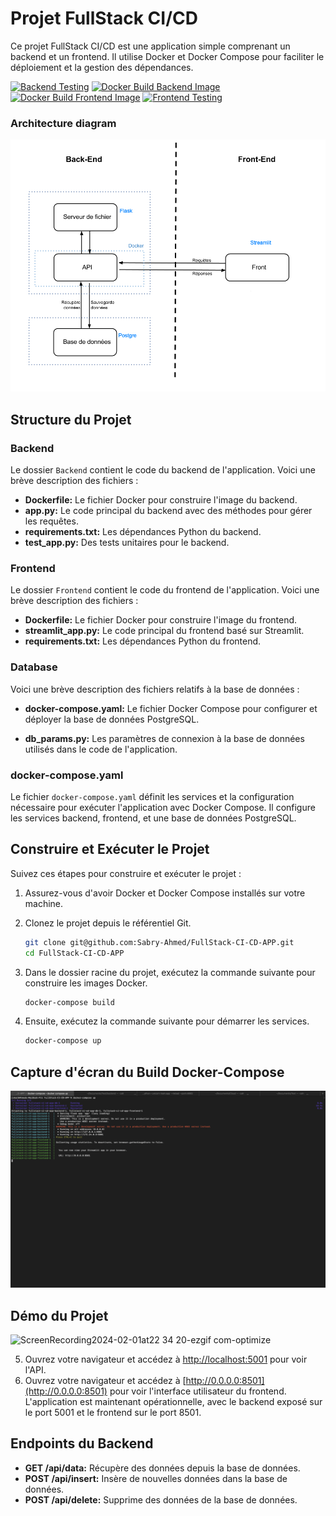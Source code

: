 
# Projet FullStack CI/CD   

Ce projet FullStack CI/CD est une application simple comprenant un backend et un frontend. Il utilise Docker et Docker Compose pour faciliter le déploiement et la gestion des dépendances.

[![Backend Testing](https://github.com/Sabry-Ahmed/FullStack-CI-CD-APP/actions/workflows/Backend.yml/badge.svg)](https://github.com/Sabry-Ahmed/FullStack-CI-CD-APP/actions/workflows/Backend.yml)
[![Docker Build Backend Image](https://github.com/Sabry-Ahmed/FullStack-CI-CD-APP/actions/workflows/Backend_docker.yml/badge.svg)](https://github.com/Sabry-Ahmed/FullStack-CI-CD-APP/actions/workflows/Backend_docker.yml)
[![Docker Build Frontend Image](https://github.com/Sabry-Ahmed/FullStack-CI-CD-APP/actions/workflows/Build_frontend_image.yml/badge.svg)](https://github.com/Sabry-Ahmed/FullStack-CI-CD-APP/actions/workflows/Build_frontend_image.yml)
[![Frontend Testing](https://github.com/Sabry-Ahmed/FullStack-CI-CD-APP/actions/workflows/Front_test.yml/badge.svg)](https://github.com/Sabry-Ahmed/FullStack-CI-CD-APP/actions/workflows/Front_test.yml)


### Architecture diagram
![Build](/diagram.png "diagram")


## Structure du Projet

### Backend

Le dossier `Backend` contient le code du backend de l'application. Voici une brève description des fichiers :

- **Dockerfile:** Le fichier Docker pour construire l'image du backend.
- **app.py:** Le code principal du backend avec des méthodes pour gérer les requêtes.
- **requirements.txt:** Les dépendances Python du backend.
- **test_app.py:** Des tests unitaires pour le backend.

### Frontend

Le dossier `Frontend` contient le code du frontend de l'application. Voici une brève description des fichiers :

- **Dockerfile:** Le fichier Docker pour construire l'image du frontend.
- **streamlit_app.py:** Le code principal du frontend basé sur Streamlit.
- **requirements.txt:** Les dépendances Python du frontend.


### Database

Voici une brève description des fichiers relatifs à la base de données :

- **docker-compose.yaml:** Le fichier Docker Compose pour configurer et déployer la base de données PostgreSQL.

- **db_params.py:** Les paramètres de connexion à la base de données utilisés dans le code de l'application.


### docker-compose.yaml

Le fichier `docker-compose.yaml` définit les services et la configuration nécessaire pour exécuter l'application avec Docker Compose. Il configure les services backend, frontend, et une base de données PostgreSQL.

## Construire et Exécuter le Projet

Suivez ces étapes pour construire et exécuter le projet :

1. Assurez-vous d'avoir Docker et Docker Compose installés sur votre machine.

2. Clonez le projet depuis le référentiel Git.

   ```bash
   git clone git@github.com:Sabry-Ahmed/FullStack-CI-CD-APP.git
   cd FullStack-CI-CD-APP
   ```

3. Dans le dossier racine du projet, exécutez la commande suivante pour construire les images Docker.

   ```bash
   docker-compose build
   ```

4. Ensuite, exécutez la commande suivante pour démarrer les services.

   ```bash
   docker-compose up
   ```
   
## Capture d'écran du Build Docker-Compose
![Build](/test.png "Build")

## Démo du Projet
![ScreenRecording2024-02-01at22 34 20-ezgif com-optimize](https://github.com/Sabry-Ahmed/FullStack-CI-CD-APP/assets/67513897/aef3339c-9d6c-4292-ba58-99519b6269a2)

5. Ouvrez votre navigateur et accédez à [http://localhost:5001](http://localhost:5001) pour voir l'API.
6. Ouvrez votre navigateur et accédez à [http://0.0.0.0:8501](http://0.0.0.0:8501) pour voir l'interface utilisateur du frontend.
L'application est maintenant opérationnelle, avec le backend exposé sur le port 5001 et le frontend sur le port 8501.

## Endpoints du Backend

- **GET /api/data:** Récupère des données depuis la base de données.
- **POST /api/insert:** Insère de nouvelles données dans la base de données.
- **POST /api/delete:** Supprime des données de la base de données.
